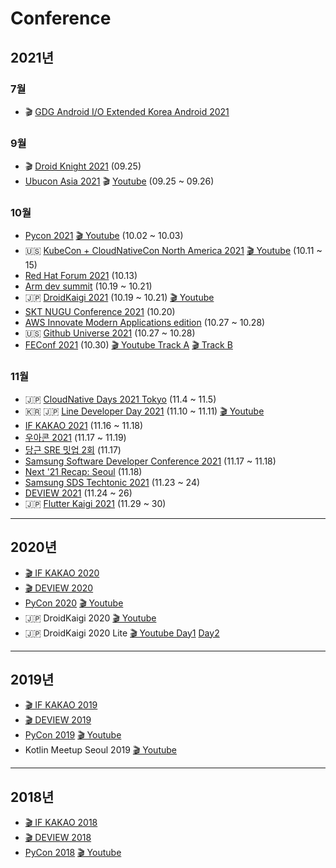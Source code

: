 # Conference
## 2021년
### 7월
- 🎬 [GDG Android I/O Extended Korea Android 2021](https://www.youtube.com/watch?v=NIGV-NUf1pQ)
### 9월
- 🎬 [Droid Knight 2021](https://www.youtube.com/playlist?list=PLu8dnNjU2FmsROfv5pNAvhRiOFVN_EmnV) (09.25)
- [Ubucon Asia 2021](https://2021.ubucon.asia/news/2021-10-05-restream-schedule/) 🎬 [Youtube](https://www.youtube.com/channel/UCdy5ggH4LKgUyr0WIH9DPwQ/playlists) (09.25 ~ 09.26) 

### 10월
- [Pycon 2021](https://2021.pycon.kr) [🎬 Youtube](https://www.youtube.com/PyConKRtube) (10.02 ~ 10.03)
- 🇺🇸 [KubeCon + CloudNativeCon North America 2021](https://events.linuxfoundation.org/kubecon-cloudnativecon-north-america/) [🎬 Youtube](https://www.youtube.com/playlist?list=PLj6h78yzYM2Nd1U4RMhv7v88fdiFqeYAP) (10.11 ~ 15)
- [Red Hat Forum 2021](https://www.redhat.com/ko/red-hat-forum-apac-2021) (10.13)
- [Arm dev summit](https://devsummit.arm.com/ko/about) (10.19 ~ 10.21)
- 🇯🇵 [DroidKaigi 2021](https://droidkaigi.jp/2021/en/) (10.19 ~ 10.21) [🎬 Youtube](https://www.youtube.com/playlist?list=PLaOdaBFokChwyYpRl3jkqjCC4I6Jmb5Jg)
- [SKT NUGU Conference 2021](https://nuguconference2021.com/) (10.20)
- [AWS Innovate Modern Applications edition](https://aws.amazon.com/ko/events/aws-innovate/modern-apps/) (10.27 ~ 10.28)
- 🇺🇸 [Github Universe 2021](https://githubuniverse.com) (10.27 ~ 10.28)
- [FEConf 2021](https://2021.feconf.kr/) (10.30) [🎬 Youtube Track A](https://www.youtube.com/playlist?list=PLZl3coZhX98p6gwel6QW86QUwuAmTEZBo) [🎬 Track B](https://www.youtube.com/playlist?list=PLZl3coZhX98qv9ixNHWYkUOnwnW8xXvqD)

### 11월
- 🇯🇵 [CloudNative Days 2021 Tokyo](https://event.cloudnativedays.jp/cndt2021) (11.4 ~ 11.5)
- 🇰🇷 🇯🇵 [Line Developer Day 2021](https://linedevday.linecorp.com/2021/ko) (11.10 ~ 11.11) [🎬 Youtube](https://www.youtube.com/playlist?list=PLI2S-k0Fa59uUuHm1z3kxCFw8rC8t6G13)
- [IF KAKAO 2021](https://if.kakao.com) (11.16 ~ 11.18)
- [우아콘 2021](https://woowacon.com) (11.17 ~ 11.19)
- [당근 SRE 밋업 2회](https://festa.io/events/1912) (11.17)
- [Samsung Software Developer Conference 2021](https://www.soscon.net/ssdc2021) (11.17 ~ 11.18)
- [Next '21 Recap: Seoul](https://cloudonair.withgoogle.com/events/2021-next-recap-seoul) (11.18)
- [Samsung SDS Techtonic 2021](https://techtonic.samsungsds.com/techtonic) (11.23 ~ 24)
- [DEVIEW 2021](https://deview.kr/2021) (11.24 ~ 26)
- 🇯🇵 [Flutter Kaigi 2021](https://flutterkaigi.jp/) (11.29 ~ 30)
---

## 2020년
- [🎬 IF KAKAO 2020](https://if.kakao.com/session)
- [🎬 DEVIEW 2020](https://deview.kr/2020/sessions)
- [PyCon 2020](https://pycon.kr/2020) [🎬 Youtube](https://www.youtube.com/playlist?list=PLZPhyNeJvHRk9wIL9rZekFLIfT3aVcHT7)
- 🇯🇵 DroidKaigi 2020 [🎬 Youtube](https://www.youtube.com/playlist?list=PLaOdaBFokChyw94Fqp_SxZ0MNgv5sMMJm)
- 🇯🇵 DroidKaigi 2020 Lite [🎬 Youtube Day1](https://www.youtube.com/playlist?list=PLaOdaBFokChwXJ608fBHVdHqNwnLOMoe6) [Day2](https://www.youtube.com/playlist?list=PLaOdaBFokChzx6lXOcc6KOqzjIOLgEI94)

---

## 2019년
- [🎬 IF KAKAO 2019](https://if.kakao.com/2019/program)
- [🎬 DEVIEW 2019](https://deview.kr/2019/schedule)
- [PyCon 2019](https://archive.pycon.kr/2019/) [🎬 Youtube](https://www.youtube.com/playlist?list=PLZPhyNeJvHRlECdmkJ7M8konKB0NhBfve)
- Kotlin Meetup Seoul 2019 [🎬 Youtube](https://www.youtube.com/playlist?list=PLQ176FUIyIUYg5T9uRt5YMev9s1yAOHYA)

---

## 2018년
- [🎬 IF KAKAO 2018](https://if.kakao.com/2018/program)
- [🎬 DEVIEW 2018](https://deview.kr/2018/schedule)
- [PyCon 2018](https://archive.pycon.kr/2018/) [🎬 Youtube](https://www.youtube.com/playlist?list=PLZPhyNeJvHRmnMr5yucZ9Eu-yVhjRRsOM)
